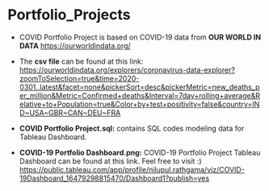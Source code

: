 # Portfolio_Projects

- COVID Portfolio Project is based on COVID-19 data from **OUR WORLD IN DATA** https://ourworldindata.org/

- The **csv file** can be found at this link: https://ourworldindata.org/explorers/coronavirus-data-explorer?zoomToSelection=true&time=2020-0301..latest&facet=none&pickerSort=desc&pickerMetric=new_deaths_per_million&Metric=Confirmed+deaths&Interval=7day+rolling+average&Relative+to+Population=true&Color+by+test+positivity=false&country=IND~USA~GBR~CAN~DEU~FRA

- **COVID Portfolio Project.sql:** contains SQL codes modeling data for Tableau Dashboard.

- **COVID-19 Portfolio Dashboard.png:**   COVID-19 Portfolio Project Tableau Dashboard can be found at this link. 
Feel free to visit :)
https://public.tableau.com/app/profile/nilupul.rathgama/viz/COVID-19Dashboard_16479298815470/Dashboard1?publish=yes
